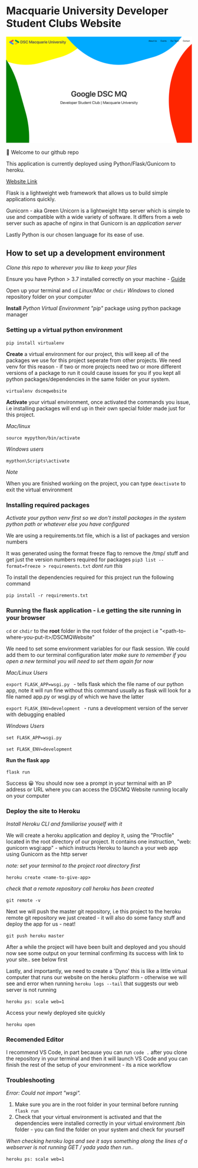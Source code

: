 # Macquarie University Developer Student Clubs Website

![Screenshot](./screenshot.png)

👋 Welcome to our github repo

This application is currently deployed using Python/Flask/Gunicorn to heroku.

[Website Link](https://dscmqwebsite.herokuapp.com/)

Flask is a lightweight web framework that allows us to build simple applications quickly.

Gunicorn - aka Green Unicorn is a lightweight http server which is simple to use and compatible with a wide variety of software. It differs from a web server such as apache of nginx in that Gunicorn is an _application server_

Lastly Python is our chosen language for its ease of use.

## How to set up a development environment

 _Clone this repo to wherever you like to keep your files_

 Ensure you have Python > 3.7 installed correctly on your machine -  [Guide](https://www.tutorialspoint.com/python/python_environment.htm)

 Open up your terminal and `cd` _Linux/Mac_ or `chdir` _Windows_ to cloned repository folder on your computer

**Install** _Python Virtual Environment "pip"_ package using python package manager

### Setting up a virtual python environment

`pip install virtualenv`

**Create** a virtual environment for our project, this will keep all of the packages we use for this project seperate from other projects. We need venv for this reason - if two or more projects need two or more different versions of a package to run it could cause issues for you if you kept all python packages/dependencies in the same folder on your system.

`virtualenv dscmqwebsite`

**Activate** your virtual environment, once activated the commands you issue, i.e installing packages will end up in their own special folder made just for this project.

_Mac/linux_

`source mypython/bin/activate`

_Windows users_

`mypthon\Scripts\activate`

*Note*

When you are finished working on the project, you can type `deactivate` to exit the virtual environment

### Installing required packages

_Activate your python venv first so we don't install packages in the system python path or whatever else you have configured_

We are using a requirements.txt file, which is a list of packages and version numbers

It was generated using the format freeze flag to remove the /tmp/ stuff and get just the version numbers required for packages `pip3 list --format=freeze > requirements.txt` _dont run this_

To install the dependencies required for this project run the following command

`pip install -r requirements.txt`

### Running the flask application - i.e getting the site running in your browser

`cd` or `chdir` to the **root** folder in the root folder of the project i.e "\<path-to-where-you-put-it\>/DSCMQWebsite"

We need to set some environment variables for our flask session. We could add them to our terminal configuration later _make sure to remember if you open a new terminal you will need to set them again for now_

_Mac/Linux Users_

`export FLASK_APP=wsgi.py ` - tells flask which the file name of our python app, note it will run fine without this command usually as flask will look for a file named app.py or wsgi.py of which we have the latter

`export FLASK_ENV=development ` - runs a development version of the server with debugging enabled

_Windows Users_

`set FLASK_APP=wsgi.py `

`set FLASK_ENV=development `

**Run the flask app**

`flask run`

Success 😀 You should now see a prompt in your terminal with an IP address or URL where you can access the DSCMQ Website running locally on your computer

### Deploy the site to Heroku

_Install Heroku CLI and familiarise youself with it_

We will create a heroku application and deploy it, using the "Procfile" located in the root directory of our project. It contains one instruction, "web: gunicorn wsgi:app" - which instructs Heroku to launch a your web app using Gunicorn as the http server

_note: set your terminal to the project root directory first_

`heroku create <name-to-give-app>`

_check that a remote repository call heroku has been created_

`git remote -v`

Next we will push the master git repository, i.e this project to the heroku remote git repository we just created - it will also do some fancy stuff and deploy the app for us - neat!

`git push heroku master`

After a while the project will have been built and deployed and you should now see some output on your terminal confirming its success with link to your site.. see below first

Lastly, and importantly, we need to create a 'Dyno' this is like a little virtual computer that runs our website on the heroku platform - otherwise we will see and error when running `heroku logs --tail` that suggests our web server is not running

`heroku ps: scale web=1`

Access your newly deployed site quickly

`heroku open`


### Recomended Editor

I recommend VS Code, in part because you can run `code .` after you clone the repository in your terminal and then it will launch VS Code and you can finish the rest of the setup of your environment - its a nice workflow


### Troubleshooting

_Error: Could not import "wsgi"._

1. Make sure you are in the root folder in your terminal before running `flask run`
2. Check that your virtual environment is activated and that the dependencies were installed correctly in your virtual environment /bin folder - you can find the folder on your system and check for yourself

_When checking heroku logs and see it says something along the lines of a webserver is not running GET / yada yada then run.._

`heroku ps: scale web=1`
